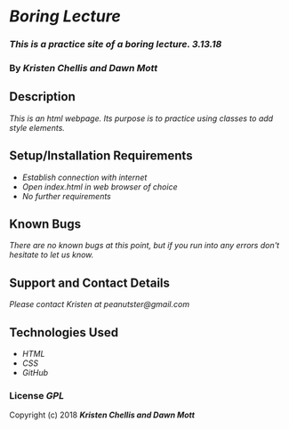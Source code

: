# _Boring Lecture_

### _This is a practice site of a boring lecture. 3.13.18_

### By _**Kristen Chellis and Dawn Mott**_

## Description

_This is an html webpage. Its purpose is to practice using classes to add style elements._

## Setup/Installation Requirements

* _Establish connection with internet_
* _Open index.html in web browser of choice_
* _No further requirements_

## Known Bugs

_There are no known bugs at this point, but if you run into any errors don't hesitate to let us know._

## Support and Contact Details

_Please contact Kristen at peanutster@gmail.com_

## Technologies Used

* _HTML_
* _CSS_
* _GitHub_

### License _GPL_

Copyright (c) 2018 **_Kristen Chellis and Dawn Mott_**
